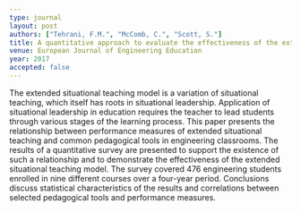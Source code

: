 ```yaml
---
type: journal
layout: post
authors: ["Tehrani, F.M.", "McComb, C.", "Scott, S."]
title: A quantitative approach to evaluate the effectiveness of the extended situational teaching model in engineering education
venue: European Journal of Engineering Education
year: 2017
accepted: false
---
```

The extended situational teaching model is a variation of situational teaching, which itself has roots in situational leadership. Application of situational leadership in education requires the teacher to lead students through various stages of the learning process. This paper presents the relationship between performance measures of extended situational teaching and common pedagogical tools in engineering classrooms. The results of a quantitative survey are presented to support the existence of such a relationship and to demonstrate the effectiveness of the extended situational teaching model. The survey covered 476 engineering students enrolled in nine different courses over a four-year period. Conclusions discuss statistical characteristics of the results and correlations between selected pedagogical tools and performance measures.
